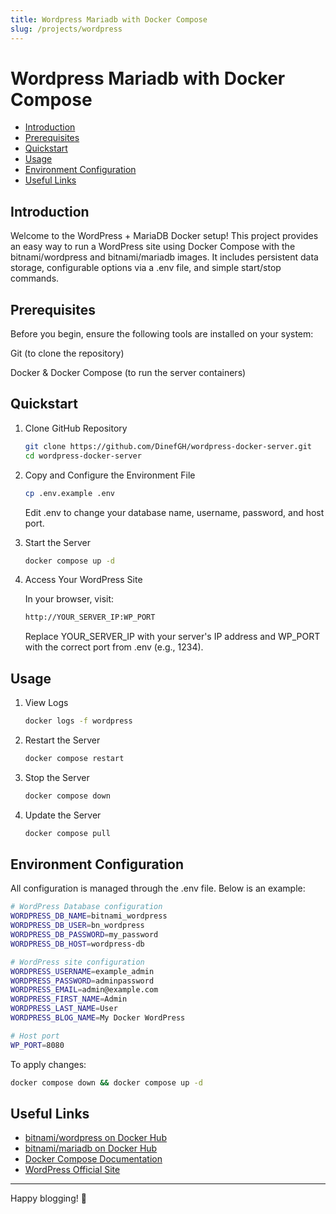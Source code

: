 ```yaml
---
title: Wordpress Mariadb with Docker Compose
slug: /projects/wordpress
---
```


# Wordpress Mariadb with Docker Compose

* [Introduction](#introduction)
* [Prerequisites](#prerequisites)
* [Quickstart](#quickstart)
* [Usage](#usage)
* [Environment Configuration](#environment-configuration)
* [Useful Links](#useful-links)

## Introduction

Welcome to the WordPress + MariaDB Docker setup! This project provides an easy way to run a WordPress site using Docker Compose with the bitnami/wordpress and bitnami/mariadb images. It includes persistent data storage, configurable options via a .env file, and simple start/stop commands.

## Prerequisites

Before you begin, ensure the following tools are installed on your system:

Git (to clone the repository)

Docker & Docker Compose (to run the server containers)

## Quickstart

1. Clone GitHub Repository

    ```bash
    git clone https://github.com/DinefGH/wordpress-docker-server.git
    cd wordpress-docker-server
    ```

2. Copy and Configure the Environment File

    ```bash
    cp .env.example .env
    ```

    Edit .env to change your database name, username, password, and host port.

3. Start the Server

    ```bash
    docker compose up -d
    ```

4. Access Your WordPress Site

    In your browser, visit:

    ```bash
    http://YOUR_SERVER_IP:WP_PORT
    ```

    Replace YOUR_SERVER_IP with your server's IP address and WP_PORT with the correct port from .env (e.g., 1234).

## Usage

1. View Logs

    ```bash
    docker logs -f wordpress
    ```

2. Restart the Server

    ```bash
    docker compose restart
    ```

3. Stop the Server

    ```bash
    docker compose down
    ```

4. Update the Server

    ```bash
    docker compose pull
    ```

## Environment Configuration

All configuration is managed through the .env file. Below is an example:

```bash
# WordPress Database configuration
WORDPRESS_DB_NAME=bitnami_wordpress
WORDPRESS_DB_USER=bn_wordpress
WORDPRESS_DB_PASSWORD=my_password
WORDPRESS_DB_HOST=wordpress-db

# WordPress site configuration
WORDPRESS_USERNAME=example_admin
WORDPRESS_PASSWORD=adminpassword
WORDPRESS_EMAIL=admin@example.com
WORDPRESS_FIRST_NAME=Admin
WORDPRESS_LAST_NAME=User
WORDPRESS_BLOG_NAME=My Docker WordPress

# Host port
WP_PORT=8080
```

To apply changes:

```bash
docker compose down && docker compose up -d
```

## Useful Links

* [bitnami/wordpress on Docker Hub](https://hub.docker.com/r/bitnami/wordpress)
* [bitnami/mariadb on Docker Hub](https://hub.docker.com/r/bitnami/mariadb)
* [Docker Compose Documentation](https://docs.docker.com/compose/)
* [WordPress Official Site](https://wordpress.org/)

---

Happy blogging! 📝
